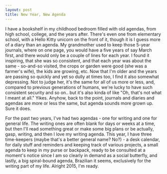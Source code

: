 ```yaml
---
layout: post
title: New Year, New Agenda
---
```


I have a bookshelf in my childhood bedroom filled with old agendas, from high school, college, and the years after. There's even one from elementary school, with a Hello Kitty unicorn on the front of it, though it is I guess more of a diary than an agenda. My grandmother used to keep those 5-year journals, where on one page, you would have a five years of say March first, and there would only be a couple of lines for each year. I found it inspiring, that she was so consistent, and that each year was about the same - so-and-so visited, the crops or garden were good (she was a farmer's wife), the kids are growing, etc. Now that I'm older and the years are passing so quickly and yet so dully at times too, I find it also somewhat depressing. Not to judge her, it's the same for all of us more or less, and, compared to previous generations of humans, we're lucky to have such consistent security and so on.. but it's also kinda of like "Oh, that's not what I meant at all." Yikes. Anyhow, back to the point, journals and diaries and agendas are more or less the same, but agenda sounds more grown up. Sure it does. 

For the past two years, I've had two agendas - one for writing and one for general life. The writing ones are often blank for days or weeks at a time, but then I'll read something great or make some big plans or be actually, gasp, writing, and then I love my writing agenda. This year, I have three time-keepers (maybe that's a better general name? No?) - a desk calendar, for daily stuff and reminders and keeping track of various projects, a small agenda to keep in my purse or backpack, ready to be consulted at a moment's notice since I am so clearly in demand as a social butterfly, and lastly, a big spiral-bound agenda, Brazilian it seems, exclusively for the writing part of my life. Alright 2015, I'm ready.